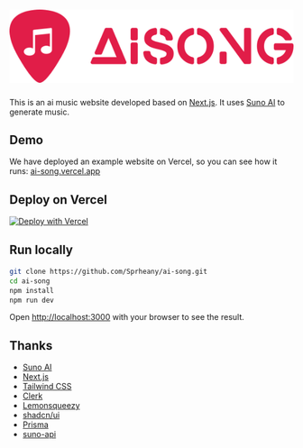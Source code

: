 <h1 align="center"">
    <img src="./public/logo.svg"/>
</h1>

This is an ai music website developed based on [Next.js](https://nextjs.org/). It uses [Suno AI](https://suno.com/) to generate music.

## Demo

We have deployed an example website on Vercel, so you can see how it runs: [ai-song.vercel.app](https://ai-song.vercel.app)

## Deploy on Vercel

[![Deploy with Vercel](https://vercel.com/button)](https://vercel.com/new/clone?repository-url=https%3A%2F%2Fgithub.com%2FSprheany%2Fai-song&env=SUNO_TOKEN&project-name=ai-song&repository-name=ai-song)

## Run locally

```bash
git clone https://github.com/Sprheany/ai-song.git
cd ai-song
npm install
npm run dev
```

Open [http://localhost:3000](http://localhost:3000) with your browser to see the result.

## Thanks

- [Suno AI](https://suno.com)
- [Next.js](https://nextjs.org)
- [Tailwind CSS](https://tailwindcss.com)
- [Clerk](https://clerk.com)
- [Lemonsqueezy](https://www.lemonsqueezy.com)
- [shadcn/ui](https://ui.shadcn.com/)
- [Prisma](https://www.prisma.io/orm)
- [suno-api](https://github.com/gcui-art/suno-api)
